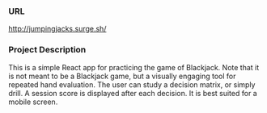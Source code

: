 ### **URL**  
http://jumpingjacks.surge.sh/

### **Project Description**  
This is a simple React app for practicing the game of Blackjack. Note that it is not meant to be a Blackjack game, but a visually engaging tool for repeated hand evaluation. The user can study a decision matrix, or simply drill. A session score is displayed after each decision. It is best suited for a mobile screen.
